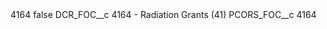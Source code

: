 <?xml version="1.0" encoding="UTF-8"?>
<CustomMetadata xmlns="http://soap.sforce.com/2006/04/metadata" xmlns:xsi="http://www.w3.org/2001/XMLSchema-instance" xmlns:xsd="http://www.w3.org/2001/XMLSchema">
    <label>4164</label>
    <protected>false</protected>
    <values>
        <field>DCR_FOC__c</field>
        <value xsi:type="xsd:string">4164 - Radiation Grants (41)</value>
    </values>
    <values>
        <field>PCORS_FOC__c</field>
        <value xsi:type="xsd:string">4164</value>
    </values>
</CustomMetadata>
